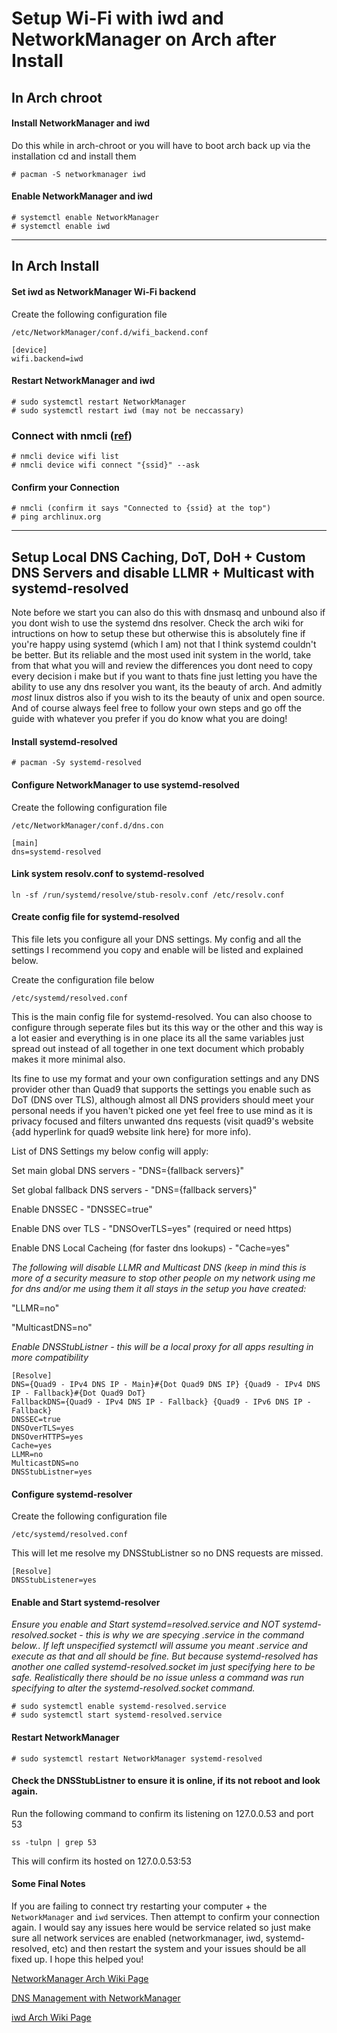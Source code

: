 # Setup Wi-Fi with iwd and NetworkManager on Arch after Install

## In Arch chroot

#### Install NetworkManager and iwd

Do this while in arch-chroot or you will have to boot arch back up via the installation cd and install them

```
# pacman -S networkmanager iwd
```

#### Enable NetworkManager and iwd

```
# systemctl enable NetworkManager
# systemctl enable iwd
```

---

## In Arch Install

#### Set iwd as NetworkManager Wi-Fi backend

Create the following configuration file

`/etc/NetworkManager/conf.d/wifi_backend.conf`

```
[device]
wifi.backend=iwd
```

#### Restart NetworkManager and iwd

```
# sudo systemctl restart NetworkManager
# sudo systemctl restart iwd (may not be neccassary)
```

### Connect with nmcli ([ref](https://wiki.archlinux.org/title/NetworkManager#nmcli_examples))

```
# nmcli device wifi list
# nmcli device wifi connect "{ssid}" --ask
```

#### Confirm your Connection

```
# nmcli (confirm it says "Connected to {ssid} at the top")
# ping archlinux.org
```

---

## Setup Local DNS Caching, DoT, DoH + Custom DNS Servers and disable LLMR + Multicast with systemd-resolved

Note before we start you can also do this with dnsmasq and unbound also if you dont wish to use the systemd dns resolver. Check the arch wiki for intructions on how to setup these but otherwise this is absolutely fine if you're happy using systemd (which I am) not that I think systemd couldn't be better. But its reliable and the most used init system in the world, take from that what you will and review the differences you dont need to copy every decision i make but if you want to thats fine just letting you have the ability to use any dns resolver you want, its the beauty of arch. And admitly *most* linux distros also if you wish to its the beauty of unix and open source. And of course always feel free to follow your own steps and go off the guide with whatever you prefer if you do know what you are doing!

#### Install systemd-resolved

```
# pacman -Sy systemd-resolved
```

#### Configure NetworkManager to use systemd-resolved

Create the following configuration file

`/etc/NetworkManager/conf.d/dns.con`

```
[main]
dns=systemd-resolved
```

#### Link system resolv.conf to systemd-resolved

`ln -sf /run/systemd/resolve/stub-resolv.conf /etc/resolv.conf`

#### Create config file for systemd-resolved

This file lets you configure all your DNS settings.
My config and all the settings I recommend you copy and enable will be listed and explained below.

Create the configuration file below

`/etc/systemd/resolved.conf`

This is the main config file for systemd-resolved. You can also choose to configure through seperate files but its this way or the other and this way is a lot easier and everything is in one place its all the same variables just spread out instead of all together in one text document which probably makes it more minimal also.

Its fine to use my format and your own configuration settings and any DNS provider other than Quad9 that supports the settings you enable such as DoT (DNS over TLS), although almost all DNS providers should meet your personal needs if you haven't picked one yet feel free to use mind as it is privacy focused and filters unwanted dns requests (visit quad9's website {add hyperlink for quad9 website link here} for more info).

List of DNS Settings my below config will apply:

Set main global DNS servers - "DNS={fallback servers}"

Set global fallback DNS servers - "DNS={fallback servers}"

Enable DNSSEC - "DNSSEC=true"

Enable DNS over TLS - "DNSOverTLS=yes" (required or need https)

Enable DNS Local Cacheing (for faster dns lookups) - "Cache=yes"

*The following will disable LLMR and Multicast DNS (keep in mind this is more of a security measure to stop other people on my network using me for dns and/or me using them it all stays in the setup you have created:*

"LLMR=no"

"MulticastDNS=no"

*Enable DNSStubListner - this will be a local proxy for all apps resulting in more compatibility*

```
[Resolve]
DNS={Quad9 - IPv4 DNS IP - Main}#{Dot Quad9 DNS IP} {Quad9 - IPv4 DNS IP - Fallback}#{Dot Quad9 DoT}
FallbackDNS={Quad9 - IPv4 DNS IP - Fallback} {Quad9 - IPv6 DNS IP - Fallback}
DNSSEC=true
DNSOverTLS=yes
DNSOverHTTPS=yes
Cache=yes
LLMR=no
MulticastDNS=no
DNSStubListner=yes
```

#### Configure systemd-resolver

Create the following configuration file

`/etc/systemd/resolved.conf`

This will let me resolve my DNSStubListner so no DNS requests are missed.

```
[Resolve]
DNSStubListener=yes
```

#### Enable and Start systemd-resolver

*Ensure you enable and Start systemd=resolved.service and NOT systemd-resolved.socket - this is why we are specying .service in the command below.. If left unspecified systemctl will assume you meant .service and execute as that and all should be fine. But because systemd-resolved has another one called systemd-resolved.socket im just specifying here to be safe. Realistically there should be no issue unless a command was run specifying to alter the systemd-resolved.socket command.*

```
# sudo systemctl enable systemd-resolved.service
# sudo systemctl start systemd-resolved.service
```

#### Restart NetworkManager

```
# sudo systemctl restart NetworkManager systemd-resolved
```

#### Check the DNSStubListner to ensure it is online, if its not reboot and look again.

Run the following command to confirm its listening on 127.0.0.53 and port 53

`ss -tulpn | grep 53`

This will confirm its hosted on 127.0.0.53:53

#### Some Final Notes

If you are failing to connect try restarting your computer + the `NetworkManager` and `iwd` services. Then attempt to confirm your connection again. I would say any issues here would be service related so just make sure all network services are enabled (networkmanager, iwd, systemd-resolved, etc) and then restart the system and your issues should be all fixed up. I hope this helped you!

[NetworkManager Arch Wiki Page](https://wiki.archlinux.org/title/NetworkManager)

[DNS Management with NetworkManager](https://wiki.archlinux.org/title/NetworkManager#DNS_management)

[iwd Arch Wiki Page](https://wiki.archlinux.org/title/Iwd#iwctl)
